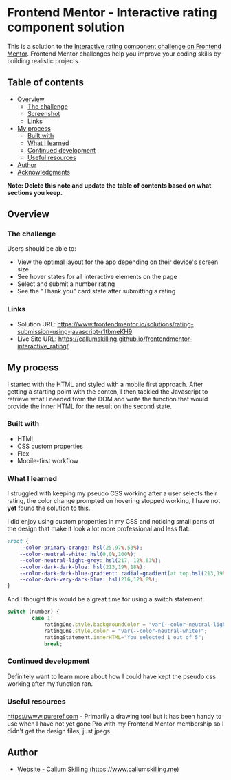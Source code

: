 # Frontend Mentor - Interactive rating component solution

This is a solution to the [Interactive rating component challenge on Frontend Mentor](https://www.frontendmentor.io/challenges/interactive-rating-component-koxpeBUmI). Frontend Mentor challenges help you improve your coding skills by building realistic projects. 

## Table of contents

- [Overview](#overview)
  - [The challenge](#the-challenge)
  - [Screenshot](#screenshot)
  - [Links](#links)
- [My process](#my-process)
  - [Built with](#built-with)
  - [What I learned](#what-i-learned)
  - [Continued development](#continued-development)
  - [Useful resources](#useful-resources)
- [Author](#author)
- [Acknowledgments](#acknowledgments)

**Note: Delete this note and update the table of contents based on what sections you keep.**

## Overview

### The challenge

Users should be able to:

- View the optimal layout for the app depending on their device's screen size
- See hover states for all interactive elements on the page
- Select and submit a number rating
- See the "Thank you" card state after submitting a rating

### Links

- Solution URL: https://www.frontendmentor.io/solutions/rating-submission-using-javascript-r1tbmeKH9
- Live Site URL: https://callumskilling.github.io/frontendmentor-interactive_rating/

## My process

I started with the HTML and styled with a mobile first approach. After getting a starting point with the conten, I then tackled the Javascript to retrieve what I needed from the DOM and write the function that would provide the inner HTML for the result on the second state.

### Built with

- HTML
- CSS custom properties
- Flex
- Mobile-first workflow

### What I learned

I struggled with keeping my pseudo CSS working after a user selects their rating, the color change prompted on hovering stopped working, I have not **yet** found the solution to this.

I did enjoy using custom properties in my CSS and noticing small parts of the design that make it look a lot more professional and less flat:

```css
:root {
    --color-primary-orange: hsl(25,97%,53%);
    --color-neutral-white: hsl(0,0%,100%);
    --color-neutral-light-grey: hsl(217, 12%,63%);
    --color-dark-dark-blue: hsl(213,19%,18%);
    --color-dark-dark-blue-gradient: radial-gradient(at top,hsl(213,19%,18%), hsl(213,19%,18%, 0.3));
    --color-dark-very-dark-blue: hsl(216,12%,8%);
}
```
And I thought this would be a great time for using a switch statement:

```js
switch (number) {
        case 1:
            ratingOne.style.backgroundColor = "var(--color-neutral-light-grey)";
            ratingOne.style.color = "var(--color-neutral-white)";
            ratingStatement.innerHTML="You selected 1 out of 5";
            break;
```

### Continued development

Definitely want to learn more about how I could have kept the pseudo css working after my function ran.

### Useful resources

https://www.pureref.com - Primarily a drawing tool but it has been handy to use when I have not yet gone Pro with my Frontend Mentor membership so I didn't get the design files, just jpegs.

## Author

- Website - Callum Skilling (https://www.callumskilling.me)
